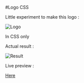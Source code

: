 #Logo CSS


Little experiment to make this logo :

![Logo](http://adrienmartinet.com/images/logo.png)

In CSS only


Actual result : 

![Result](http://adrienmartinet.com/tests/logo-css/result.png)


Live preview :

[Here](http://adrienmartinet.com/tests/logo-css/)